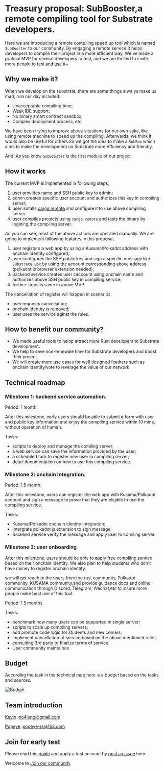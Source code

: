 # Treasury proposal: SubBooster,a remote compiling tool for Substrate developers.

Here we are introducing a remote compiling speed up tool which is named `SubBooster` to our community. By engaging a remote service,it helps developers to compile their project in a more efficient way. We've made a pratical MVP for several developers to test, and we are thrilled to invite more people to [test and use it~](https://github.com/sub-box/sub-box)

## Why we make it?

When we develop on the substrate, there are some things alwalys make us mad, ruin our day included:

* Unacceptable compiling time;
* Weak IDE support;
* No binary smart contract sandbox;
* Complex deployment process, etc.

We have been trying to improve above situations for our own sake, like using remote machine to speed up the compiling. Afterwards, we think it would also be useful for others.So we got the idea to make a `SubBox` which aims to make the development on Substrate more efficiency and friendly.

And ,As you know `SubBooster` is the first module of our project

<!-- With the of development of Polkadot and KUSAMA ,more and more peole are involved into the substrate ecosystem.Including developers who making their project on substrate and students or blockchain fans doing experiments on it.while the substrate framwork require a crucial compute source far beyond common users device.It usually takes hours to do the compile stuff.It's neither easy nor efficiency to compile the project for users,which keep many people out of this brand new field. -->

## How it works

The current MVP is implemented in following steps,

1. user provides name and SSH public key to admin;
2. admin creates specific user account and authorizes this key in compiling server;
3. user isntalls [cargo remote](https://github.com/sgeisler/cargo-remote) and configure it to use above compiling server.
4. user compiles projects using `cargo remote` and tests the binary by logining the compiling server.

As you can see, most of the above actions are operated manually. We are going to implement following features in this proposal,

1. user registers a web app by using a Kusama/Polkadot address with onchain identity configured;
2. user configures the SSH public key and sign a specific message like `Substrate Box` by using the account corresponding above address (polkadot js browser extension needed);
3. backend service creates user caccount using onchain name and authorizes above SSH public key in compiling service;
4. further steps is same in above MVP.

The cancellation of register will happen in scenarios,
* user requests cancellation;
* onchain identity is removed;
* user uses the service aginst the rules.

## How to benefit our community?

<!-- We make good toointend to bring these values to the ecosystem: -->

* We made useful tools to helop attract more Rust developers to Substrate development.
* We help to save non-renewale time for Substrate developers and boost their project.
* We will create more use cases for well designed feathers such as onchain identify/vote to leverage the value of our network


## Technical roadmap

### Milestone 1: backend service automation.

Period: 1 month.

After this milestone, early users should be able to submit a form with user and public key information and enjoy the compiling service within 10 mins, without operation of human.

Tasks:

* scripts to deploy and manage the comiling server;
* a web service can save the information provided by the user;
* a scheduled task to register new user in compiling server;
* detail documentation on how to use this compiling service.

### Milestone 2: onchain integration.

Period: 1.5 month.

After this milestone, users can register the web app with Kusama/Polkadot account and sign a message to prove that they are eligible to use the compiling service.

Tasks:

* Kusama/Polkadot onchain identity integration;
* Intergrate polkadot js extension to sign message;
* Backend service verify the message and apply user to comiling server.

### Milestone 3: user onboarding

After this milestone, users should be able to apply free compiling service based on their onchain identity. We also plan to help students who don't have money to register onchain identity.

we will get reach to the users from the rust community, Polkadot community, KUSAMA community,and provide guidance docs and online communication through Discord, Telegram, Wechat,etc to insure more people make best use of this tool.

Period: 1.5 months.

Tasks:

* benchmark how many users can be supported in single server;
* scripts to scale up compiling servers;
* add promote code logic for students and new comers;
* implement cancellation of service based on the above mentioned rules;
* consulting 3rd party to finalize terms of service.
* User community maintaince


## Budget

According the task in the technical map,here is a budget based on the tasks and sources.
<!-- ![Budget](images/Budget.png) -->
![Budget](https://github.com/sub-box/sub-box/blob/kevin/images/budget.png)


<!-- ### Server configuration
- renting servers :10 severs well meet the requirements
|Amd |3950x| CPU
16core| 32threads
250G SSD |64G Memory
|bandwith:|xxxT
customized IP
<!-- -->
<!-- - Deployment Optmize and maintaince
We will make a series of automatic scripts to fit the compiling workflow.
Monitor the severs,optimize the sever performance,disaster backup to provide stable and convinient service.

<!-- A web-based interface will be provided for users to register and get access to the tool. -->
<!-- ![web](images/web.png) -->

## Team introduction

[Kevin](https://github.com/gbt1988)     :no4long@gmail.com

[Popeye](https://github.com/popeye-rs)  :popeye-rs@163.com



## Join for early test

Please read this [guide](https://github.com/sub-box/sub-box) and apply a test account by [post an issue](https://github.com/sub-box/sub-box/issues) here.

Welcome to [Join our community](https://matrix.to/#/!gfhnvVqzkcifYdNRGE:matrix.org?via=matrix.org)

<!-- ## More about Subbox -->
